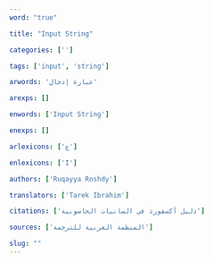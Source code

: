```yaml
---
word: "true"

title: "Input String"

categories: ['']

tags: ['input', 'string']

arwords: 'عبارة إدخال'

arexps: []

enwords: ['Input String']

enexps: []

arlexicons: ['ع']

enlexicons: ['I']

authors: ['Ruqayya Roshdy']

translators: ['Tarek Ibrahim']

citations: ['دليل أكسفورد في السانيات الحاسوبية']

sources: ['المنظمة العربية للترجمة']

slug: ""
---
```

